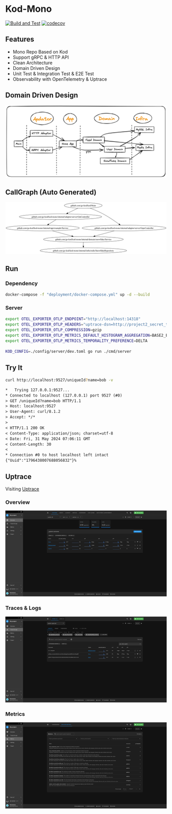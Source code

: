 # Kod-Mono

[![Build and Test](https://github.com/go-kod/kod-mono/actions/workflows/go.yml/badge.svg)](https://github.com/go-kod/kod-mono/actions/workflows/go.yml)
[![codecov](https://codecov.io/gh/go-kod/kod-mono/graph/badge.svg?token=BvQttVqscO)](https://codecov.io/gh/go-kod/kod-mono)

## Features

- Mono Repo Based on Kod
- Support gRPC & HTTP API
- Clean Architecture
- Domain Driven Design
- Unit Test & Integration Test & E2E Test
- Observability with OpenTelemetry & Uptrace

## Domain Driven Design

![domain driven design](./assets/ddd.excalidraw.png)

## CallGraph (Auto Generated)

![call graph](./assets/callgraph.png)

## Run

### Dependency

```bash
docker-compose -f "deployment/docker-compose.yml" up -d --build
```

### Server

```bash
export OTEL_EXPORTER_OTLP_ENDPOINT="http://localhost:14318"
export OTEL_EXPORTER_OTLP_HEADERS="uptrace-dsn=http://project2_secret_token@localhost:14318?grpc=14317"
export OTEL_EXPORTER_OTLP_COMPRESSION=gzip
export OTEL_EXPORTER_OTLP_METRICS_DEFAULT_HISTOGRAM_AGGREGATION=BASE2_EXPONENTIAL_BUCKET_HISTOGRAM
export OTEL_EXPORTER_OTLP_METRICS_TEMPORALITY_PREFERENCE=DELTA

KOD_CONFIG=./config/server/dev.toml go run ./cmd/server
```

## Try It

```bash
curl http://localhost:9527/uniqueId?name=bob -v
```

```txt
*   Trying 127.0.0.1:9527...
* Connected to localhost (127.0.0.1) port 9527 (#0)
> GET /uniqueId?name=bob HTTP/1.1
> Host: localhost:9527
> User-Agent: curl/8.1.2
> Accept: */*
> 
< HTTP/1.1 200 OK
< Content-Type: application/json; charset=utf-8
< Date: Fri, 31 May 2024 07:06:11 GMT
< Content-Length: 30
< 
* Connection #0 to host localhost left intact
{"Uuid":"1796438007688056832"}%
```

## Uptrace

Visiting [Uptrace](http://localhost:14318/overview/2)

### Overview

![overview](./assets/uptrace-overview.png)

### Traces & Logs

![traces](./assets/uptrace-traces-and-logs.png)

### Metrics

![metrics](./assets/uptrace-metrics.png)
